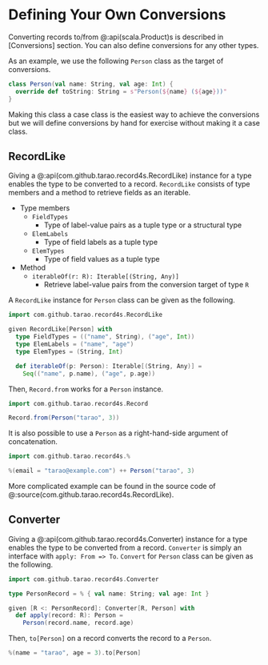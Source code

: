 Defining Your Own Conversions
=============================

Converting records to/from @:api(scala.Product)s is described in [Conversions] section.
You can also define conversions for any other types.

As an example, we use the following `Person` class as the target of conversions.

```scala mdoc
class Person(val name: String, val age: Int) {
  override def toString: String = s"Person(${name} (${age}))"
}
```

Making this class a case class is the easiest way to achieve the conversions but we will
define conversions by hand for exercise without making it a case class.

RecordLike
----------

Giving a @:api(com.github.tarao.record4s.RecordLike) instance for a type enables the type
to be converted to a record.  `RecordLike` consists of type members and a method to
retrieve fields as an iterable.

- Type members
    - `FieldTypes`
        - Type of label-value pairs as a tuple type or a structural type
    - `ElemLabels`
        - Type of field labels as a tuple type
    - `ElemTypes`
        - Type of field values as a tuple type
- Method
    - `iterableOf(r: R): Iterable[(String, Any)]`
        - Retrieve label-value pairs from the conversion target of type `R`

A `RecordLike` instance for `Person` class can be given as the following.

```scala mdoc
import com.github.tarao.record4s.RecordLike

given RecordLike[Person] with
  type FieldTypes = (("name", String), ("age", Int))
  type ElemLabels = ("name", "age")
  type ElemTypes = (String, Int)

  def iterableOf(p: Person): Iterable[(String, Any)] =
    Seq(("name", p.name), ("age", p.age))
```

Then, `Record.from` works for a `Person` instance.

```scala mdoc:mline
import com.github.tarao.record4s.Record

Record.from(Person("tarao", 3))
```

It is also possible to use a `Person` as a right-hand-side argument of concatenation.

```scala mdoc:invisible
import com.github.tarao.record4s.%
```

```scala mdoc:mline
%(email = "tarao@example.com") ++ Person("tarao", 3)
```

More complicated example can be found in the source code of
@:source(com.github.tarao.record4s.RecordLike).

Converter
---------

Giving a @:api(com.github.tarao.record4s.Converter) instance for a type enables the type
to be converted from a record.  `Converter` is simply an interface with `apply: From =>
To`.  `Convert` for `Person` class can be given as the following.

```scala mdoc
import com.github.tarao.record4s.Converter

type PersonRecord = % { val name: String; val age: Int }

given [R <: PersonRecord]: Converter[R, Person] with
  def apply(record: R): Person =
    Person(record.name, record.age)
```

Then, `to[Person]` on a record converts the record to a `Person`.

```scala mdoc:mline
%(name = "tarao", age = 3).to[Person]
```
